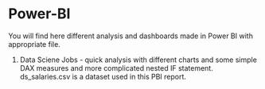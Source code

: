 # Power-BI

You will find here different analysis
and dashboards made in Power BI with appropriate file. 

1. Data Sciene Jobs - quick analysis with different charts
   and some simple DAX measures and more complicated nested IF statement.
   ds_salaries.csv is a dataset used in this PBI report. 
